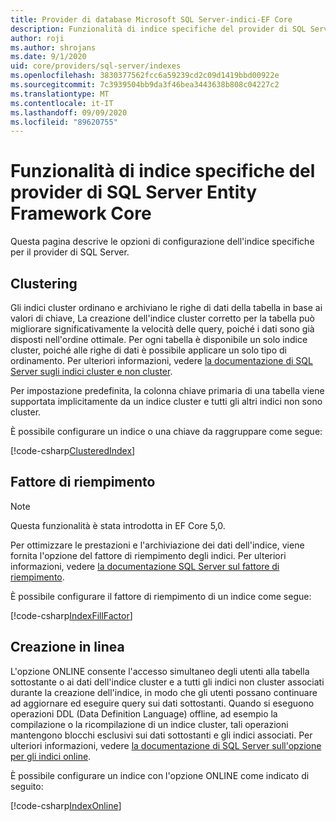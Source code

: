 ```yaml
---
title: Provider di database Microsoft SQL Server-indici-EF Core
description: Funzionalità di indice specifiche del provider di SQL Server Entity Framework Core
author: roji
ms.author: shrojans
ms.date: 9/1/2020
uid: core/providers/sql-server/indexes
ms.openlocfilehash: 3830377562fcc6a59239cd2c09d1419bbd00922e
ms.sourcegitcommit: 7c3939504bb9da3f46bea3443638b808c04227c2
ms.translationtype: MT
ms.contentlocale: it-IT
ms.lasthandoff: 09/09/2020
ms.locfileid: "89620755"
---
```

# <a name="index-features-specific-to-the-entity-framework-core-sql-server-provider"></a>Funzionalità di indice specifiche del provider di SQL Server Entity Framework Core

Questa pagina descrive le opzioni di configurazione dell'indice specifiche per il provider di SQL Server.

## <a name="clustering"></a>Clustering

Gli indici cluster ordinano e archiviano le righe di dati della tabella in base ai valori di chiave, La creazione dell'indice cluster corretto per la tabella può migliorare significativamente la velocità delle query, poiché i dati sono già disposti nell'ordine ottimale. Per ogni tabella è disponibile un solo indice cluster, poiché alle righe di dati è possibile applicare un solo tipo di ordinamento. Per ulteriori informazioni, vedere [la documentazione di SQL Server sugli indici cluster e non cluster](/sql/relational-databases/indexes/clustered-and-nonclustered-indexes-described).

Per impostazione predefinita, la colonna chiave primaria di una tabella viene supportata implicitamente da un indice cluster e tutti gli altri indici non sono cluster.

È possibile configurare un indice o una chiave da raggruppare come segue:

[!code-csharp[ClusteredIndex](../../../../samples/core/SqlServer/Indexes/ClusteredIndexContext.cs?name=ClusteredIndex)]

## <a name="fill-factor"></a>Fattore di riempimento

> [!NOTE]
> Questa funzionalità è stata introdotta in EF Core 5,0.

Per ottimizzare le prestazioni e l'archiviazione dei dati dell'indice, viene fornita l'opzione del fattore di riempimento degli indici. Per ulteriori informazioni, vedere [la documentazione SQL Server sul fattore di riempimento](/sql/relational-databases/indexes/specify-fill-factor-for-an-index).

È possibile configurare il fattore di riempimento di un indice come segue:

[!code-csharp[IndexFillFactor](../../../../samples/core/SqlServer/Indexes/IndexFillFactorContext.cs?name=IndexFillFactor)]

## <a name="online-creation"></a>Creazione in linea

L'opzione ONLINE consente l'accesso simultaneo degli utenti alla tabella sottostante o ai dati dell'indice cluster e a tutti gli indici non cluster associati durante la creazione dell'indice, in modo che gli utenti possano continuare ad aggiornare ed eseguire query sui dati sottostanti. Quando si eseguono operazioni DDL (Data Definition Language) offline, ad esempio la compilazione o la ricompilazione di un indice cluster, tali operazioni mantengono blocchi esclusivi sui dati sottostanti e gli indici associati. Per ulteriori informazioni, vedere [la documentazione di SQL Server sull'opzione per gli indici online](/sql/relational-databases/indexes/perform-index-operations-online).

È possibile configurare un indice con l'opzione ONLINE come indicato di seguito:

[!code-csharp[IndexOnline](../../../../samples/core/SqlServer/Indexes/IndexOnlineContext.cs?name=IndexOnline)]
